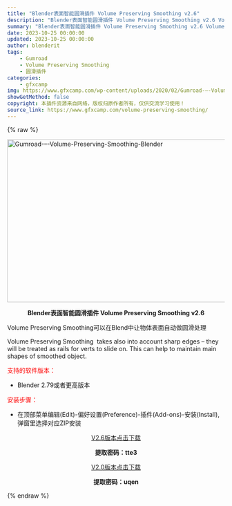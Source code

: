 ```yaml
---
title: "Blender表面智能圆滑插件 Volume Preserving Smoothing v2.6"
description: "Blender表面智能圆滑插件 Volume Preserving Smoothing v2.6 Volume Preserving Smoothing可以在Blend中让物体表面自动做圆滑处理 Vo..."
summary: "Blender表面智能圆滑插件 Volume Preserving Smoothing v2.6 Volume Preserving Smoothing可以在Blend中让物体表面自动做圆滑处理 Vo..."
date: 2023-10-25 00:00:00
updated: 2023-10-25 00:00:00
author: blenderit
tags: 
    - Gumroad
    - Volume Preserving Smoothing
    - 圆滑插件
categories:
    - gfxcamp
img: https://www.gfxcamp.com/wp-content/uploads/2020/02/Gumroad-–-Volume-Preserving-Smoothing-Blender.jpg
showGetMethod: false
copyright: 本插件资源来自网络，版权归原作者所有，仅供交流学习使用！
source_link: https://www.gfxcamp.com/volume-preserving-smoothing/
---
```


{% raw %}
<div><p><img decoding="async" class="aligncenter size-full wp-image-84146" src="https://www.gfxcamp.com/wp-content/uploads/2020/02/Gumroad-%E2%80%93-Volume-Preserving-Smoothing-Blender.jpg" data-src="https://www.gfxcamp.com/wp-content/uploads/2020/02/Gumroad-–-Volume-Preserving-Smoothing-Blender.jpg" alt="Gumroad-–-Volume-Preserving-Smoothing-Blender" width="600" height="377" data-srcset="https://www.gfxcamp.com/wp-content/uploads/2020/02/Gumroad-–-Volume-Preserving-Smoothing-Blender.jpg 600w, https://www.gfxcamp.com/wp-content/uploads/2020/02/Gumroad-–-Volume-Preserving-Smoothing-Blender-150x94.jpg 150w, https://www.gfxcamp.com/wp-content/uploads/2020/02/Gumroad-–-Volume-Preserving-Smoothing-Blender-160x101.jpg 160w, https://www.gfxcamp.com/wp-content/uploads/2020/02/Gumroad-–-Volume-Preserving-Smoothing-Blender-390x245.jpg 390w, https://www.gfxcamp.com/wp-content/uploads/2020/02/Gumroad-–-Volume-Preserving-Smoothing-Blender-541x340.jpg 541w" data-sizes="(max-width: 600px) 100vw, 600px"></p><p style="text-align: center;"><strong>Blender表面智能圆滑插件 Volume Preserving Smoothing v2.6</strong></p><p style="text-align: left;">Volume Preserving Smoothing可以在Blend中让物体表面自动做圆滑处理</p><p style="text-align: left;">Volume Preserving Smoothing  takes also into account sharp edges – they will be treated as rails for verts to slide on. This can help to maintain main shapes of smoothed object.</p><p><span style="color: #ff0000;">支持的软件版本：</span></p><ul>
<li>Blender 2.79或者更高版本</li>
</ul><p><span style="color: #ff0000;">安装步骤：</span></p><ul>
<li>在顶部菜单编辑(Edit)-偏好设置(Preference)-插件(Add-ons)-安装(Install),弹窗里选择对应ZIP安装</li>
</ul><p style="text-align: center;"><a class="maxbutton-3 maxbutton maxbutton-baidu" target="_blank" rel="noopener" href="https://pan.baidu.com/s/1lGBVB9qgWpk9KadH-9P7SQ?pwd=tte3"><span class="mb-text">V2.6版本点击下载</span></a></p><p style="text-align: center;"><strong>提取密码：tte3</strong></p><p style="text-align: center;"><a class="maxbutton-3 maxbutton maxbutton-baidu" target="_blank" rel="noopener" href="https://pan.baidu.com/s/1mCBWZ6khCYz9BuO7JvcIqg?pwd=uqen"><span class="mb-text">V2.0版本点击下载</span></a></p><p style="text-align: center;"><strong>提取密码：uqen</strong></p></div>
<div style="display: none">gfxcamp</div>
{% endraw %}